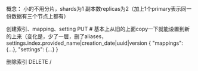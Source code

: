 概念：
小的不用分片，shards为1
副本数replicas为2（加上1个primary表示同一份数据有三个节点上都有）

创建索引、mapping、setting
PUT <new index name>  # 基本上从旧的上面copy一下就能设置到新的上来（变化是，少了一层，删了aliases，settings.index.provided_name|creation_date|uuid|version
{
  "mappings": {...},
  "settings": {...}
}



删除索引
DELETE /<index name>